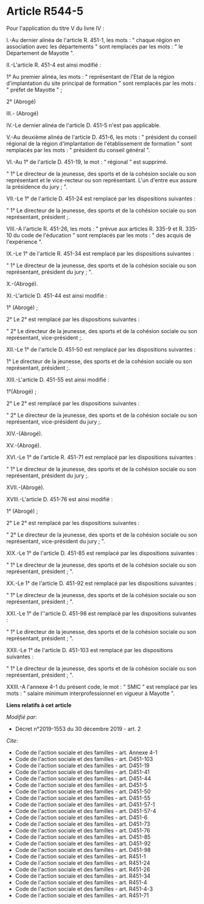 # Article R544-5

Pour l'application du titre V du livre IV :

I.-Au dernier alinéa de l'article R. 451-1, les mots : " chaque région en association avec les départements " sont remplacés
par les mots : " le Département de Mayotte ".

II.-L'article R. 451-4 est ainsi modifié :

1° Au premier alinéa, les mots : " représentant de l'Etat de la région d'implantation du site principal de formation " sont
remplacés par les mots : " préfet de Mayotte " ;

2° (Abrogé)

III.- (Abrogé)

IV.-Le dernier alinéa de l'article D. 451-5 n'est pas applicable.

V.-Au deuxième alinéa de l'article D. 451-6, les mots : " président du conseil régional de la région d'implantation de
l'établissement de formation " sont remplacés par les mots : " président du conseil général ".

VI.-Au 1° de l'article D. 451-19, le mot : “ régional ” est supprimé.

" 1° Le directeur de la jeunesse, des sports et de la cohésion sociale ou son représentant et le vice-recteur ou son
représentant. L'un d'entre eux assure la présidence du jury ; ".

VII.-Le 1° de l'article D. 451-24 est remplacé par les dispositions suivantes :

" 1° Le directeur de la jeunesse, des sports et de la cohésion sociale ou son représentant, président ;.

VIII.-A l'article R. 451-26, les mots : " prévue aux articles R. 335-9 et R. 335-10 du code de l'éducation " sont remplacés
par les mots : " des acquis de l'expérience ".

IX.-Le 1° de l'article R. 451-34 est remplacé par les dispositions suivantes :

" 1° Le directeur de la jeunesse, des sports et de la cohésion sociale ou son représentant, président du jury ; ".

X.-(Abrogé).

XI.-L'article D. 451-44 est ainsi modifié :

1° (Abrogé) ;

2° Le 2° est remplacé par les dispositions suivantes :

" 2° Le directeur de la jeunesse, des sports et de la cohésion sociale ou son représentant, vice-président ;.

XII.-Le 1° de l'article D. 451-50 est remplacé par les dispositions suivantes :

1° Le directeur de la jeunesse, des sports et de la cohésion sociale ou son représentant, président ;.

XIII.-L'article D. 451-55 est ainsi modifié :

1°(Abrogé) ;

2° Le 2° est remplacé par les dispositions suivantes :

" 2° Le directeur de la jeunesse, des sports et de la cohésion sociale ou son représentant, vice-président du jury ;.

XIV.-(Abrogé).

XV.-(Abrogé).

XVI.-Le 1° de l'article R. 451-71 est remplacé par les dispositions suivantes :

" 1° Le directeur de la jeunesse, des sports et de la cohésion sociale ou son représentant, président du jury ;.

XVII.-(Abrogé).

XVIII.-L'article D. 451-76 est ainsi modifié :

1° (Abrogé) ;

2° Le 2° est remplacé par les dispositions suivantes :

" 2° Le directeur de la jeunesse, des sports et de la cohésion sociale ou son représentant, vice-président du jury ; ".

XIX.-Le 1° de l'article D. 451-85 est remplacé par les dispositions suivantes :

" 1° Le directeur de la jeunesse, des sports et de la cohésion sociale ou son représentant, président ; ".

XX.-Le 1° de l'article D. 451-92 est remplacé par les dispositions suivantes :

" 1° Le directeur de la jeunesse, des sports et de la cohésion sociale ou son représentant, président ; ".

XXI.-Le 1° de l''article D. 451-98 est remplacé par les dispositions suivantes :

" 1° Le directeur de la jeunesse, des sports et de la cohésion sociale ou son représentant, président ; ".

XXII.-Le 1° de l'article D. 451-103 est remplacé par les dispositions suivantes :

" 1° Le directeur de la jeunesse, des sports et de la cohésion sociale ou son représentant, président ; ".

XXIII.-A l'annexe 4-1 du présent code, le mot : " SMIC " est remplacé par les mots : " salaire minimum interprofessionnel en
vigueur à Mayotte ".

**Liens relatifs à cet article**

_Modifié par_:

  - Décret n°2019-1553 du 30 décembre 2019 - art. 2

_Cite_:

  - Code de l'action sociale et des familles - art. Annexe 4-1
  - Code de l'action sociale et des familles - art. D451-103
  - Code de l'action sociale et des familles - art. D451-19
  - Code de l'action sociale et des familles - art. D451-41
  - Code de l'action sociale et des familles - art. D451-44
  - Code de l'action sociale et des familles - art. D451-5
  - Code de l'action sociale et des familles - art. D451-50
  - Code de l'action sociale et des familles - art. D451-55
  - Code de l'action sociale et des familles - art. D451-57-1
  - Code de l'action sociale et des familles - art. D451-57-4
  - Code de l'action sociale et des familles - art. D451-6
  - Code de l'action sociale et des familles - art. D451-73
  - Code de l'action sociale et des familles - art. D451-76
  - Code de l'action sociale et des familles - art. D451-85
  - Code de l'action sociale et des familles - art. D451-92
  - Code de l'action sociale et des familles - art. D451-98
  - Code de l'action sociale et des familles - art. R451-1
  - Code de l'action sociale et des familles - art. R451-24
  - Code de l'action sociale et des familles - art. R451-26
  - Code de l'action sociale et des familles - art. R451-34
  - Code de l'action sociale et des familles - art. R451-4
  - Code de l'action sociale et des familles - art. R451-4-3
  - Code de l'action sociale et des familles - art. R451-71
